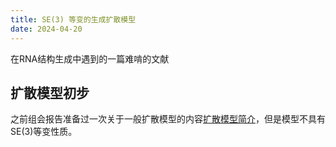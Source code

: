 ```yaml
---
title: SE(3) 等变的生成扩散模型
date: 2024-04-20
---
```


在RNA结构生成中遇到的一篇难啃的文献

扩散模型初步
------
之前组会报告准备过一次关于一般扩散模型的内容[扩散模型简介](./扩散模型简介.pdf)，但是模型不具有SE(3)等变性质。
